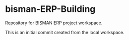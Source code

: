 # bisman-ERP-Building

Repository for BISMAN ERP project workspace.

This is an initial commit created from the local workspace.
